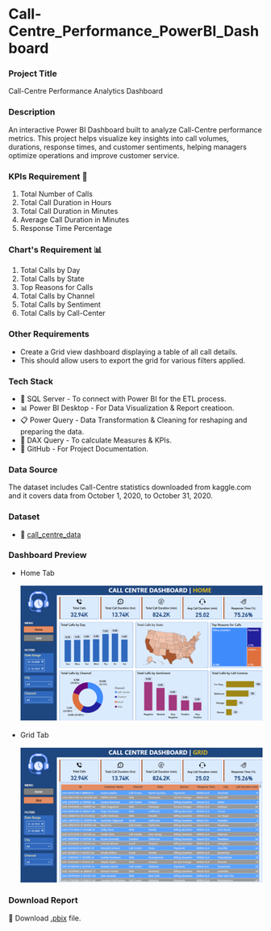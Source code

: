 # Call-Centre_Performance_PowerBI_Dashboard

### Project Title
Call-Centre Performance Analytics Dashboard

### Description
An interactive Power BI Dashboard built to analyze Call-Centre performance metrics.
This project helps visualize key insights into call volumes, durations, response times, and customer sentiments, helping managers optimize operations and improve customer service.

### KPIs Requirement :scroll:
1. Total Number of Calls
2. Total Call Duration in Hours
3. Total Call Duration in Minutes
4. Average Call Duration in Minutes
5. Response Time Percentage

### Chart's Requirement :bar_chart:
1. Total Calls by Day
2. Total Calls by State
3. Top Reasons for Calls
4. Total Calls by Channel
5. Total Calls by Sentiment
6. Total Calls by Call-Center

### Other Requirements
- Create a Grid view dashboard displaying a table of all call details.
- This should allow users to export the grid for various filters applied.

### Tech Stack
- :memo: SQL Server - To connect with Power BI for the ETL process.
- :bar_chart: Power BI Desktop - For Data Visualization & Report creatioon.
- :clipboard: Power Query - Data Transformation & Cleaning for reshaping and preparing the data.
- :brain: DAX Query -  To calculate Measures & KPIs.
- :ledger: GitHub - For Project Documentation.

### Data Source
The dataset includes Call-Centre statistics downloaded from kaggle.com and it covers data from October 1, 2020, to October 31, 2020.

### Dataset
- :open_file_folder: [call_centre_data](https://github.com/araza01/Call-Centre_Performance_PowerBI_Dashboard/blob/master/Call_Centre_Data.csv)

### Dashboard Preview
- Home Tab <br><br> ![image](https://github.com/araza01/Call-Centre_Performance_PowerBI_Dashboard/blob/master/Snapshot_of_Home_Tab.png) <br><br>
- Grid Tab <br><br> ![image](https://github.com/araza01/Call-Centre_Performance_PowerBI_Dashboard/blob/master/Snapshot_of_Grid_Tab.png)

### Download Report
:file_folder: Download [.pbix](https://github.com/araza01/Call-Centre_Performance_PowerBI_Dashboard/blob/master/Call_Centre_Analysis.pbix) file.

